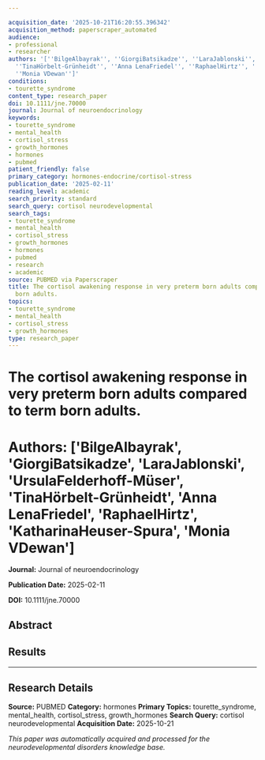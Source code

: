 ```yaml
---

acquisition_date: '2025-10-21T16:20:55.396342'
acquisition_method: paperscraper_automated
audience:
- professional
- researcher
authors: '[''BilgeAlbayrak'', ''GiorgiBatsikadze'', ''LaraJablonski'', ''UrsulaFelderhoff-Müser'',
  ''TinaHörbelt-Grünheidt'', ''Anna LenaFriedel'', ''RaphaelHirtz'', ''KatharinaHeuser-Spura'',
  ''Monia VDewan'']'
conditions:
- tourette_syndrome
content_type: research_paper
doi: 10.1111/jne.70000
journal: Journal of neuroendocrinology
keywords:
- tourette_syndrome
- mental_health
- cortisol_stress
- growth_hormones
- hormones
- pubmed
patient_friendly: false
primary_category: hormones-endocrine/cortisol-stress
publication_date: '2025-02-11'
reading_level: academic
search_priority: standard
search_query: cortisol neurodevelopmental
search_tags:
- tourette_syndrome
- mental_health
- cortisol_stress
- growth_hormones
- hormones
- pubmed
- research
- academic
source: PUBMED via Paperscraper
title: The cortisol awakening response in very preterm born adults compared to term
  born adults.
topics:
- tourette_syndrome
- mental_health
- cortisol_stress
- growth_hormones
type: research_paper
---
```




# The cortisol awakening response in very preterm born adults compared to term born adults.

# **Authors:** ['BilgeAlbayrak', 'GiorgiBatsikadze', 'LaraJablonski', 'UrsulaFelderhoff-Müser', 'TinaHörbelt-Grünheidt', 'Anna LenaFriedel', 'RaphaelHirtz', 'KatharinaHeuser-Spura', 'Monia VDewan']

**Journal:** Journal of neuroendocrinology

**Publication Date:** 2025-02-11

**DOI:** 10.1111/jne.70000

## Abstract

## Results

---

## Research Details

**Source:** PUBMED
**Category:** hormones
**Primary Topics:** tourette_syndrome, mental_health, cortisol_stress, growth_hormones
**Search Query:** cortisol neurodevelopmental
**Acquisition Date:** 2025-10-21

*This paper was automatically acquired and processed for the neurodevelopmental disorders knowledge base.*
